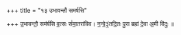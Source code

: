 +++
title = "१३ उभावन्तौ समर्षसि"

+++
उ॒भावन्तौ॒ सम॑र्षसि व॒त्सः सं॑मा॒तरा॑विव। न॒न्वे॒३॒॑तदि॒तः पु॒रा ब्रह्म॑ दे॒वा अ॒मी वि॑दुः ॥